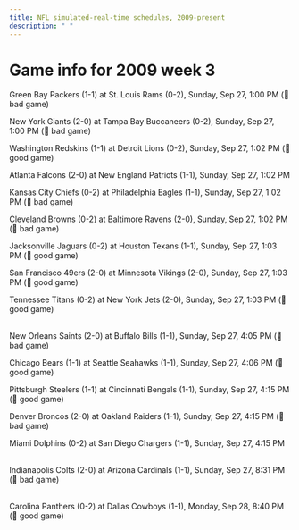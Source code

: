 ```yaml
---
title: NFL simulated-real-time schedules, 2009-present
description: " "
---
```


# Game info for 2009 week 3

Green Bay Packers (1-1) at St. Louis Rams (0-2), Sunday, Sep 27, 1:00 PM (:red_circle: bad game)

New York Giants (2-0) at Tampa Bay Buccaneers (0-2), Sunday, Sep 27, 1:00 PM (:red_circle: bad game)

Washington Redskins (1-1) at Detroit Lions (0-2), Sunday, Sep 27, 1:02 PM (:football: good game)

Atlanta Falcons (2-0) at New England Patriots (1-1), Sunday, Sep 27, 1:02 PM

Kansas City Chiefs (0-2) at Philadelphia Eagles (1-1), Sunday, Sep 27, 1:02 PM (:red_circle: bad game)

Cleveland Browns (0-2) at Baltimore Ravens (2-0), Sunday, Sep 27, 1:02 PM (:red_circle: bad game)

Jacksonville Jaguars (0-2) at Houston Texans (1-1), Sunday, Sep 27, 1:03 PM (:football: good game)

San Francisco 49ers (2-0) at Minnesota Vikings (2-0), Sunday, Sep 27, 1:03 PM (:football: good game)

Tennessee Titans (0-2) at New York Jets (2-0), Sunday, Sep 27, 1:03 PM (:football: good game)

<br/>New Orleans Saints (2-0) at Buffalo Bills (1-1), Sunday, Sep 27, 4:05 PM (:red_circle: bad game)

Chicago Bears (1-1) at Seattle Seahawks (1-1), Sunday, Sep 27, 4:06 PM (:football: good game)

Pittsburgh Steelers (1-1) at Cincinnati Bengals (1-1), Sunday, Sep 27, 4:15 PM (:football: good game)

Denver Broncos (2-0) at Oakland Raiders (1-1), Sunday, Sep 27, 4:15 PM (:red_circle: bad game)

Miami Dolphins (0-2) at San Diego Chargers (1-1), Sunday, Sep 27, 4:15 PM

<br/>Indianapolis Colts (2-0) at Arizona Cardinals (1-1), Sunday, Sep 27, 8:31 PM (:red_circle: bad game)

<br/>Carolina Panthers (0-2) at Dallas Cowboys (1-1), Monday, Sep 28, 8:40 PM (:football: good game)

